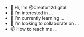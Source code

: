 - 👋 Hi, I’m @Creator12digital
- 👀 I’m interested in ...
- 🌱 I’m currently learning ...
- 💞️ I’m looking to collaborate on ...
- 📫 How to reach me ...

<!---
Creator12digital/Creator12digital is a ✨ special ✨ repository because its `README.md` (this file) appears on your GitHub profile.
You can click the Preview link to take a look at your changes.
--->

